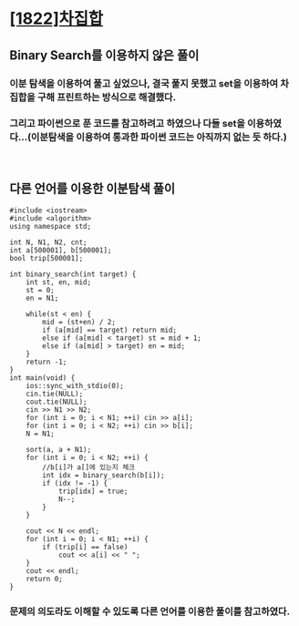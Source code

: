 # [[1822]차집합](https://www.acmicpc.net/problem/1822)

## Binary Search를 이용하지 않은 풀이
### 이분 탐색을 이용하여 풀고 싶었으나, 결국 풀지 못했고 set을 이용하여 차집합을 구해 프린트하는 방식으로 해결했다.<br>
### 그리고 파이썬으로 푼 코드를 참고하려고 하였으나 다들 set을 이용하였다...(이분탐색을 이용하여 통과한 파이썬 코드는 아직까지 없는 듯 하다.)

<br>

## 다른 언어를 이용한 이분탐색 풀이

    #include <iostream>
    #include <algorithm>
    using namespace std;
    
    int N, N1, N2, cnt;
    int a[500001], b[500001];
    bool trip[500001];
    
    int binary_search(int target) {
        int st, en, mid;
        st = 0;
        en = N1;
        
        while(st < en) {
            mid = (st+en) / 2;
            if (a[mid] == target) return mid;
            else if (a[mid] < target) st = mid + 1;
            else if (a[mid] > target) en = mid;
        }
        return -1;
    }
    int main(void) {
        ios::sync_with_stdio(0);
        cin.tie(NULL);
        cout.tie(NULL);
        cin >> N1 >> N2;
        for (int i = 0; i < N1; ++i) cin >> a[i];
        for (int i = 0; i < N2; ++i) cin >> b[i];
        N = N1;
    
        sort(a, a + N1);    
        for (int i = 0; i < N2; ++i) {
            //b[i]가 a[]에 있는지 체크
            int idx = binary_search(b[i]);
            if (idx != -1) {
                trip[idx] = true;
                N--;
            }
        }
        
        cout << N << endl;
        for (int i = 0; i < N1; ++i) {
            if (trip[i] == false) 
                cout << a[i] << " ";
        }
        cout << endl;
        return 0;
    }
    
### 문제의 의도라도 이해할 수 있도록 다른 언어를 이용한 풀이를 참고하였다.